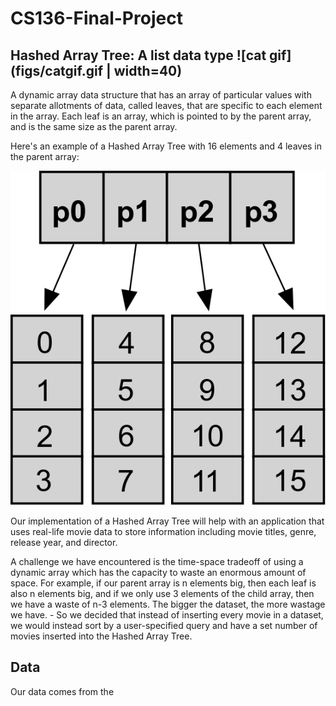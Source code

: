 # CS136-Final-Project
## Hashed Array Tree: A list data type ![cat gif](figs/catgif.gif | width=40)

A dynamic array data structure that has an array of particular values with separate allotments of data, called leaves, that are specific to each element in the array. 
Each leaf is an array, which is pointed to by the parent array, and is the same size as the parent array.

Here's an example of a Hashed Array Tree with 16 elements and 4 leaves in the parent array:

![Hashed array tree](figs/HashedArrayTree16.png)

Our implementation of a Hashed Array Tree will help with an application that uses real-life movie data to store information including movie titles, genre, release year, and director. 

A challenge we have encountered is the time-space tradeoff of using a dynamic array which has the capacity to waste an enormous amount of space. For example, if our parent array is n elements big, then each leaf is also n elements big, and if we only use 3 elements of the child array, then we have a waste of n-3 elements. The bigger the dataset, the more wastage we have.
	- So we decided that instead of inserting every movie in a dataset, we would instead sort by a user-specified query and have a set number of movies inserted into the Hashed Array Tree. 

## Data

Our data comes from the 



